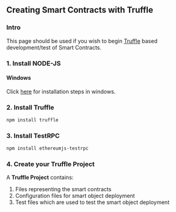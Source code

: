 ## Creating Smart Contracts with Truffle

### Intro

This page should be used if you wish to begin [Truffle](https://truffleframework.com/) based development/test of Smart Contracts.

### 1. Install NODE-JS

#### Windows

Click [here](https://www.wikihow.com/Install-Node.Js-on-Windows) for installation steps in windows.


### 2. Install Truffle

```bash
npm install truffle
```

### 3. Install TestRPC

```bash
npm install ethereumjs-testrpc
```

### 4. Create your Truffle Project

A **Truffle Project** contains:

1. Files representing the smart contracts
2. Configuration files for smart object deployment
3. Test files which are used to test the smart object deployment

```bash

```


